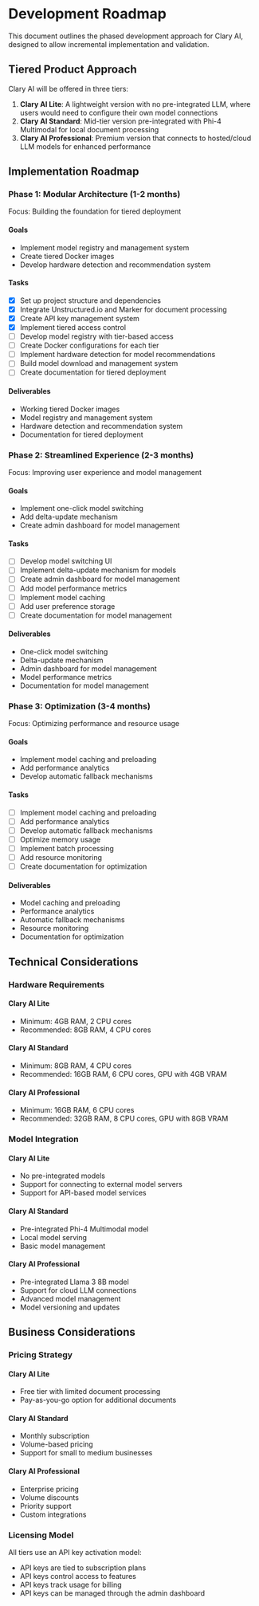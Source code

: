 # Development Roadmap

This document outlines the phased development approach for Clary AI, designed to allow incremental implementation and validation.

## Tiered Product Approach

Clary AI will be offered in three tiers:

1. **Clary AI Lite**: A lightweight version with no pre-integrated LLM, where users would need to configure their own model connections
2. **Clary AI Standard**: Mid-tier version pre-integrated with Phi-4 Multimodal for local document processing
3. **Clary AI Professional**: Premium version that connects to hosted/cloud LLM models for enhanced performance

## Implementation Roadmap

### Phase 1: Modular Architecture (1-2 months)

Focus: Building the foundation for tiered deployment

#### Goals
- Implement model registry and management system
- Create tiered Docker images
- Develop hardware detection and recommendation system

#### Tasks
- [x] Set up project structure and dependencies
- [x] Integrate Unstructured.io and Marker for document processing
- [x] Create API key management system
- [x] Implement tiered access control
- [ ] Develop model registry with tier-based access
- [ ] Create Docker configurations for each tier
- [ ] Implement hardware detection for model recommendations
- [ ] Build model download and management system
- [ ] Create documentation for tiered deployment

#### Deliverables
- Working tiered Docker images
- Model registry and management system
- Hardware detection and recommendation system
- Documentation for tiered deployment

### Phase 2: Streamlined Experience (2-3 months)

Focus: Improving user experience and model management

#### Goals
- Implement one-click model switching
- Add delta-update mechanism
- Create admin dashboard for model management

#### Tasks
- [ ] Develop model switching UI
- [ ] Implement delta-update mechanism for models
- [ ] Create admin dashboard for model management
- [ ] Add model performance metrics
- [ ] Implement model caching
- [ ] Add user preference storage
- [ ] Create documentation for model management

#### Deliverables
- One-click model switching
- Delta-update mechanism
- Admin dashboard for model management
- Model performance metrics
- Documentation for model management

### Phase 3: Optimization (3-4 months)

Focus: Optimizing performance and resource usage

#### Goals
- Implement model caching and preloading
- Add performance analytics
- Develop automatic fallback mechanisms

#### Tasks
- [ ] Implement model caching and preloading
- [ ] Add performance analytics
- [ ] Develop automatic fallback mechanisms
- [ ] Optimize memory usage
- [ ] Implement batch processing
- [ ] Add resource monitoring
- [ ] Create documentation for optimization

#### Deliverables
- Model caching and preloading
- Performance analytics
- Automatic fallback mechanisms
- Resource monitoring
- Documentation for optimization

## Technical Considerations

### Hardware Requirements

#### Clary AI Lite
- Minimum: 4GB RAM, 2 CPU cores
- Recommended: 8GB RAM, 4 CPU cores

#### Clary AI Standard
- Minimum: 8GB RAM, 4 CPU cores
- Recommended: 16GB RAM, 6 CPU cores, GPU with 4GB VRAM

#### Clary AI Professional
- Minimum: 16GB RAM, 6 CPU cores
- Recommended: 32GB RAM, 8 CPU cores, GPU with 8GB VRAM

### Model Integration

#### Clary AI Lite
- No pre-integrated models
- Support for connecting to external model servers
- Support for API-based model services

#### Clary AI Standard
- Pre-integrated Phi-4 Multimodal model
- Local model serving
- Basic model management

#### Clary AI Professional
- Pre-integrated Llama 3 8B model
- Support for cloud LLM connections
- Advanced model management
- Model versioning and updates

## Business Considerations

### Pricing Strategy

#### Clary AI Lite
- Free tier with limited document processing
- Pay-as-you-go option for additional documents

#### Clary AI Standard
- Monthly subscription
- Volume-based pricing
- Support for small to medium businesses

#### Clary AI Professional
- Enterprise pricing
- Volume discounts
- Priority support
- Custom integrations

### Licensing Model

All tiers use an API key activation model:
- API keys are tied to subscription plans
- API keys control access to features
- API keys track usage for billing
- API keys can be managed through the admin dashboard
